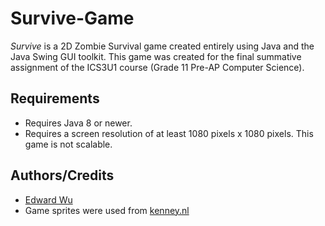 # Survive-Game
_Survive_ is a 2D Zombie Survival game created entirely using Java and the Java Swing GUI toolkit. This game was created for the final summative assignment of the ICS3U1 course (Grade 11 Pre-AP Computer Science).

## Requirements
- Requires Java 8 or newer.
- Requires a screen resolution of at least 1080 pixels x 1080 pixels. This game is not scalable.

## Authors/Credits
- [Edward Wu](https://github.com/edwu0029)
- Game sprites were used from [kenney.nl](https://www.kenney.nl/)